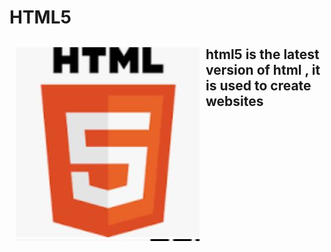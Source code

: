 # HTML5
<a href=""><img src="html5.JPG" align="left" hspace="10" vspace="6"></a>
## html5 is the latest version of html , it is used to create websites

